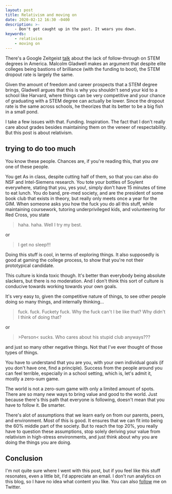 ```yaml
---
layout: post
title: Relativism and moving on
date: 2020-02-12 16:30 -0400
description: >-
    - Don't get caught up in the past. It wears you down.
keywords:
    - relativism
    - moving on
---
```


There's a Google Zeitgeist [talk](https://www.youtube.com/watch?v=7J-wCHDJYmo) about the lack of follow-through on STEM degrees in America. Malcolm Gladwell makes an argument that despite elite colleges being bastions of brilliance (with the funding to boot), the STEM dropout rate is largely the same.

Given the amount of freedom and career prospects that a STEM degree brings, Gladwell argues that this is why you shouldn't send your kid to a school like Harvard, where things can be very competitive and your chance of graduating with a STEM degree can actually be lower. Since the dropout rate is the same across schools, he theorizes that its better to be a big fish in a small pond.

I take a few issues with that. Funding. Inspiration. The fact that I don't really care about grades besides maintaining them on the veneer of respectability. But this post is about relativism.

## trying to do too much

You know these people. Chances are, if you're reading this, that you *are* one of these people.

You get As in class, despite cutting half of them, so that you can also do NSF and Intel-Siemens research. You tote your bottles of Soylent everywhere, stating that you, yes you!, simply don't have 15 minutes of time to eat lunch. You do band, pre-med society, and are the president of some book club that exists in theory, but really only meets once a year for the GIM. When someone asks you how the fuck you do all this stuff, while maintaining coursework, tutoring underprivileged kids, and volunteering for Red Cross, you state

> haha. haha. Well I try my best.

or

> I get no sleep!!!

Doing this stuff is cool, in terms of exploring things. It also supposedly is good at gaming the college process, to show that you're not their prototypical candidate.

This culture is kinda toxic though. It's better than everybody being absolute slackers, but there is no moderation. And I don't think this sort of culture is conducive towards working towards your own goals.

It's very easy to, given the competitive nature of things, to see other people doing so many things, and internally thinking...

> fuck. fuck. Fuckety fuck. Why the fuck can't I be like that? Why didn't I think of doing that?

or

> &gt;Person&lt; sucks. Who cares about his stupid club anyways???

and just so many other negative things. Not that I've ever thought of those types of things.

You have to understand that you are you, with your own individual goals (if you don't have one, find a principle). Success from the people around you can feel terrible, especially in a school setting, which is, let's admit it, mostly a zero-sum game.

The world is not a zero-sum game with only a limited amount of spots. There are so many new ways to bring value and good to the world. Just because there's this path that everyone is following, doesn't mean that you have to follow it. Be smarter.

There's alot of assumptions that we learn early on from our parents, peers, and environment. Most of this is good. It ensures that we can fit into being the 60% middle part of the society. But to reach the top 20%, you really have to question these assumptions, stop solely deriving your value from relativism in high-stress environments, and just think about why you are doing the things you are doing.

## Conclusion

I'm not quite sure where I went with this post, but if you feel like this stuff resonates, even a little bit, I'd appreciate an email. I don't run analytics on this blog, so I have no idea what content you like. You can also [follow](https://twitter.com/suchcaptcha) me on Twitter.






